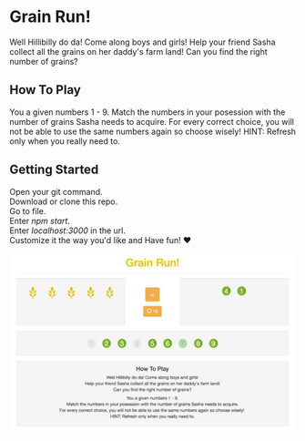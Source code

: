 # Grain Run!
Well Hillibilly do da! Come along boys and girls!
Help your friend Sasha collect all the grains on her daddy's farm land!
Can you find the right number of grains?

## How To Play
You a given numbers 1 - 9.
Match the numbers in your posession with the number of grains Sasha needs to acquire.
For every correct choice, you will not be able to use the same numbers again so choose wisely! 
HINT: Refresh only when you really need to.

## Getting Started

Open your git command.  
Download or clone this repo.    
Go to file.   
Enter *npm start*.   
Enter *localhost:3000* in the url.   
Customize it the way you'd like and Have fun! :heart:

![alt text](/gamepreview.png)
